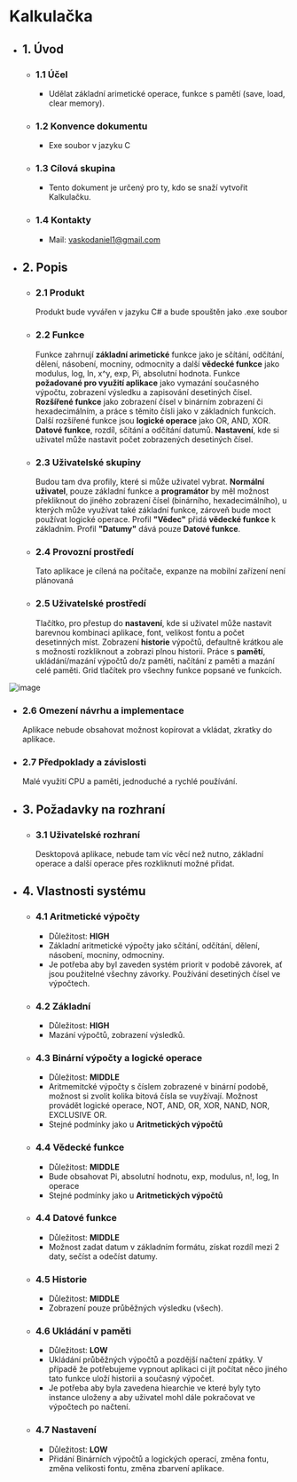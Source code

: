 # Kalkulačka
- ## 1. Úvod
  - ### 1.1 Účel
    - Udělat základní arimetické operace, funkce s pamětí (save, load, clear memory).
  - ### 1.2 Konvence dokumentu
    - Exe soubor v jazyku C
  - ### 1.3 Cílová skupina
    - Tento dokument je určený pro ty, kdo se snaží vytvořit Kalkulačku.
  - ### 1.4 Kontakty
    - Mail: vaskodaniel1@gmail.com
    
- ## 2. Popis
  - ### 2.1 Produkt
    Produkt bude vyvářen v jazyku C# a bude spouštěn jako .exe soubor
  - ### 2.2 Funkce
    Funkce zahrnují **základní arimetické** funkce jako je sčítání, odčítání, dělení, násobení, mocniny, odmocnity a další **vědecké funkce** jako modulus, log, ln, x^y, exp, Pi, absolutní hodnota. Funkce **požadované pro využití aplikace** jako vymazání současného výpočtu, zobrazení výsledku a zapisování desetiných čísel. **Rozšířené funkce** jako zobrazení čísel v binárním zobrazení či hexadecimálním, a práce s těmito čísli jako v základních funkcích. Další rozšířené funkce jsou **logické operace** jako OR, AND, XOR. **Datové funkce**, rozdíl, sčítání a odčítání datumů. **Nastavení**, kde si uživatel může nastavit počet zobrazených desetiných čísel.
        
  - ### 2.3 Uživatelské skupiny
    Budou tam dva profily, které si může uživatel vybrat. **Normální uživatel**, pouze základní funkce a **programátor** by měl možnost překliknout do jiného zobrazení čísel (binárního, hexadecimálního), u kterých může využívat také základní funkce, zároveň bude moct používat logické operace. Profil **"Vědec"** přidá **vědecké funkce** k základním. Profil **"Datumy"** dává pouze **Datové funkce**. 
  - ### 2.4 Provozní prostředí
    Tato aplikace je cílená na počítače, expanze na mobilní zařízení není plánovaná
  - ### 2.5 Uživatelské prostředí
    Tlačítko, pro přestup do **nastavení**, kde si uživatel může nastavit barevnou kombinaci aplikace, font, velikost fontu a počet desetinných míst. Zobrazení **historie** výpočtů, defaultně krátkou ale s možností rozkliknout a zobrazi plnou historii. Práce s **pamětí**, ukládání/mazání výpočtů do/z paměti, načítání z paměti a mazání celé paměti. Grid tlačítek pro všechny funkce popsané ve funkcích.
    
![image](https://github.com/DioForever/calculator/assets/78236175/123cd223-3b8b-47bc-bf82-cad3f23766bf)

  - ### 2.6 Omezení návrhu a implementace
    Aplikace nebude obsahovat možnost kopírovat a vkládat, zkratky do aplikace.
  - ### 2.7 Předpoklady a závislosti
    Malé využití CPU a paměti, jednoduché a rychlé používání.
- ## 3. Požadavky na rozhraní
  - ### 3.1 Uživatelské rozhraní
       Desktopová aplikace, nebude tam víc věcí než nutno, základní operace a další operace přes rozkliknutí možné přidat.
- ## 4. Vlastnosti systému
  - ### 4.1 Aritmetické výpočty
    - Důležitost: **HIGH**
    - Základní aritmetické výpočty jako sčítání, odčítání, dělení, násobení, mocniny, odmocniny.
    - Je potřeba aby byl zaveden systém priorit v podobě závorek, ať jsou použitelné všechny závorky. Používání desetiných čísel ve výpočtech.
  - ### 4.2 Základní
    - Důležitost: **HIGH**
    - Mazání výpočtů, zobrazení výsledků.
  - ### 4.3 Binární výpočty a logické operace
    - Důležitost: **MIDDLE**
    - Aritmemitcké výpočty s číslem zobrazené v binární podobě, možnost si zvolit kolika bitová čísla se vuyžívají. Možnost provádět logické operace, NOT, AND, OR, XOR, NAND, NOR, EXCLUSIVE OR.
    - Stejné podmínky jako u **Aritmetických výpočtů**
  - ### 4.4 Vědecké funkce
    - Důležitost: **MIDDLE**
    - Bude obsahovat Pi, absolutní hodnotu, exp, modulus, n!, log, ln operace
    - Stejné podmínky jako u **Aritmetických výpočtů**
  - ### 4.4 Datové funkce
    - Důležitost: **MIDDLE**
    - Možnost zadat datum v základním formátu, získat rozdíl mezi 2 daty, sečíst a odečíst datumy.
  - ### 4.5 Historie
    - Důležitost: **MIDDLE**
    - Zobrazení pouze průběžných výsledku (všech).
  - ### 4.6 Ukládání v paměti
    - Důležitost: **LOW**
    - Ukládání průběžných výpočtů a pozdější načtení zpátky. V případě že potřebujeme vypnout aplikaci ci jít počítat něco jiného tato funkce uloží historii a současný výpočet.
    - Je potřeba aby byla zavedena hiearchie ve které byly tyto instance uloženy a aby uživatel mohl dále pokračovat ve výpočtech po načtení.
  - ### 4.7 Nastavení
    - Důležitost: **LOW**
    - Přidání Binárních výpočtů a logických operací, změna fontu, změna velikosti fontu, změna zbarvení aplikace.
